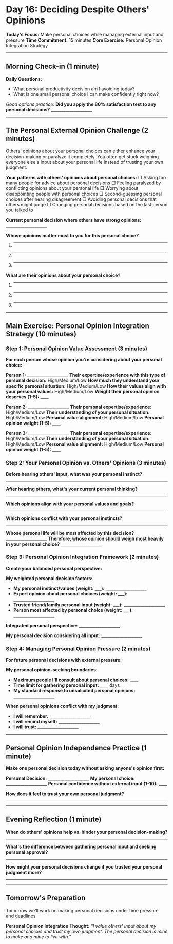 # Day 16: Deciding Despite Others' Opinions

**Today's Focus:** Make personal choices while managing external input and pressure
**Time Commitment:** 15 minutes
**Core Exercise:** Personal Opinion Integration Strategy

---

## Morning Check-in (1 minute)

**Daily Questions:**
- What personal productivity decision am I avoiding today?
- What is one small personal choice I can make confidently right now?

*Good options practice:*
**Did you apply the 80% satisfaction test to any personal decisions?** ____________________

---

## The Personal External Opinion Challenge (2 minutes)

Others' opinions about your personal choices can either enhance your decision-making or paralyze it completely. You often get stuck weighing everyone else's input about your personal life instead of trusting your own judgment.

**Your patterns with others' opinions about personal choices:**
□ Asking too many people for advice about personal decisions
□ Feeling paralyzed by conflicting opinions about your personal life
□ Worrying about disappointing people with personal choices
□ Second-guessing personal choices after hearing disagreement
□ Avoiding personal decisions that others might judge
□ Changing personal decisions based on the last person you talked to

**Current personal decision where others have strong opinions:** ____________________

**Whose opinions matter most to you for this personal choice?**
1. ____________________
2. ____________________
3. ____________________

**What are their opinions about your personal choice?**
1. ____________________
2. ____________________
3. ____________________

---

## Main Exercise: Personal Opinion Integration Strategy (10 minutes)

### Step 1: Personal Opinion Value Assessment (3 minutes)

**For each person whose opinion you're considering about your personal choice:**

**Person 1:** ____________________
**Their expertise/experience with this type of personal decision:** High/Medium/Low
**How much they understand your specific personal situation:** High/Medium/Low
**How their values align with your personal values:** High/Medium/Low
**Weight their personal opinion deserves (1-5):** ____

**Person 2:** ____________________
**Their personal expertise/experience:** High/Medium/Low
**Their understanding of your personal situation:** High/Medium/Low
**Personal value alignment:** High/Medium/Low
**Personal opinion weight (1-5):** ____

**Person 3:** ____________________
**Their personal expertise/experience:** High/Medium/Low
**Their understanding of your personal situation:** High/Medium/Low
**Personal value alignment:** High/Medium/Low
**Personal opinion weight (1-5):** ____

### Step 2: Your Personal Opinion vs. Others' Opinions (3 minutes)

**Before hearing others' input, what was your personal instinct?**
____________________

**After hearing others, what's your current personal thinking?**
____________________

**Which opinions align with your personal values and goals?**
____________________

**Which opinions conflict with your personal instincts?**
____________________

**Whose personal life will be most affected by this decision?** ____________________
**Therefore, whose opinion should weigh most heavily in your personal choice?** ____________________

### Step 3: Personal Opinion Integration Framework (2 minutes)

**Create your balanced personal perspective:**

**My weighted personal decision factors:**
- **My personal instinct/values (weight: ___):** ____________________
- **Expert opinion about personal choices (weight: ___):** ____________________
- **Trusted friend/family personal input (weight: ___):** ____________________
- **Person most affected by personal choice (weight: ___):** ____________________

**Integrated personal perspective:** ____________________

**My personal decision considering all input:** ____________________

### Step 4: Managing Personal Opinion Pressure (2 minutes)

**For future personal decisions with external pressure:**

**My personal opinion-seeking boundaries:**
- **Maximum people I'll consult about personal choices:** ____
- **Time limit for gathering personal input:** ____ days
- **My standard response to unsolicited personal opinions:** ____________________

**When personal opinions conflict with my judgment:**
- **I will remember:** ____________________
- **I will remind myself:** ____________________
- **I will trust:** ____________________

---

## Personal Opinion Independence Practice (1 minute)

**Make one personal decision today without asking anyone's opinion first:**

**Personal Decision:** ____________________
**My personal choice:** ____________________
**Personal confidence without external input (1-10):** ____

**How does it feel to trust your own personal judgment?**
____________________

---

## Evening Reflection (1 minute)

**When do others' opinions help vs. hinder your personal decision-making?**
____________________

**What's the difference between gathering personal input and seeking personal approval?**
____________________

**How might your personal decisions change if you trusted your personal judgment more?**
____________________

---

## Tomorrow's Preparation
Tomorrow we'll work on making personal decisions under time pressure and deadlines.

**Personal Opinion Integration Thought:**
*"I value others' input about my personal choices and trust my own judgment. The personal decision is mine to make and mine to live with."*
